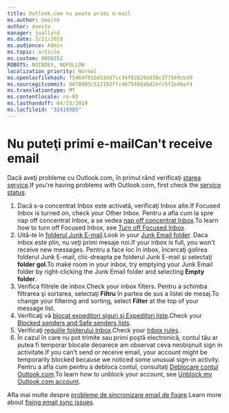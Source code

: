```yaml
---
title: Outlook.com nu poate primi e-mail
ms.author: daeite
author: daeite
manager: joallard
ms.date: 3/21/2019
ms.audience: Admin
ms.topic: article
ms.custom: 9000252
ROBOTS: NOINDEX, NOFOLLOW
localization_priority: Normal
ms.openlocfilehash: f5464f01bd33dd7cc34f02829dd50c377569cbd9
ms.sourcegitcommit: 9d78905c512192ffc4675468abd2efc5f2e4baf4
ms.translationtype: MT
ms.contentlocale: ro-RO
ms.lasthandoff: 04/23/2019
ms.locfileid: "32419305"
---
```

# <a name="cant-receive-email"></a><span data-ttu-id="5ee02-102">Nu puteţi primi e-mail</span><span class="sxs-lookup"><span data-stu-id="5ee02-102">Can't receive email</span></span>

<span data-ttu-id="5ee02-103">Dacă aveţi probleme cu Outlook.com, în primul rând verificaţi [starea service](https://go.microsoft.com/fwlink/p/?linkid=837482).</span><span class="sxs-lookup"><span data-stu-id="5ee02-103">If you're having problems with Outlook.com, first check the [service status](https://go.microsoft.com/fwlink/p/?linkid=837482).</span></span>

1. <span data-ttu-id="5ee02-104">Dacă s-a concentrat Inbox este activată, verificaţi Inbox alte.</span><span class="sxs-lookup"><span data-stu-id="5ee02-104">If Focused Inbox is turned on, check your Other Inbox.</span></span> <span data-ttu-id="5ee02-105">Pentru a afla cum la spre nap off concentrat Inbox, a se vedea [nap off concentrat Inbox](https://support.office.com/article/f714d94d-9e63-4217-9ccb-6cb2986aa1b2).</span><span class="sxs-lookup"><span data-stu-id="5ee02-105">To learn how to turn off Focused Inbox, see [Turn off Focused Inbox](https://support.office.com/article/f714d94d-9e63-4217-9ccb-6cb2986aa1b2).</span></span>
1. <span data-ttu-id="5ee02-106">Uită-te în [folderul Junk E-mail](https://outlook.live.com/mail/junkemail).</span><span class="sxs-lookup"><span data-stu-id="5ee02-106">Look in your [Junk Email folder](https://outlook.live.com/mail/junkemail).</span></span> <span data-ttu-id="5ee02-107">Daca inbox este plin, nu veţi primi mesaje noi.</span><span class="sxs-lookup"><span data-stu-id="5ee02-107">If your inbox is full, you won't receive new messages.</span></span> <span data-ttu-id="5ee02-108">Pentru a face loc în inbox, încercaţi golirea folderul Junk E-mail, clic-dreapta pe folderul Junk E-mail şi selectaţi **folder gol**.</span><span class="sxs-lookup"><span data-stu-id="5ee02-108">To make room in your inbox, try emptying your Junk Email folder by right-clicking the Junk Email folder and selecting **Empty folder**.</span></span>
1. <span data-ttu-id="5ee02-109">Verifica filtrele de inbox.</span><span class="sxs-lookup"><span data-stu-id="5ee02-109">Check your inbox filters.</span></span> <span data-ttu-id="5ee02-110">Pentru a schimba filtrarea şi sortarea, selectaţi **Filtru** în partea de sus a listei de mesaj.</span><span class="sxs-lookup"><span data-stu-id="5ee02-110">To change your filtering and sorting, select **Filter** at the top of your message list.</span></span>
1. <span data-ttu-id="5ee02-111">Verificaţi vă [blocat expeditori siguri şi Expeditori liste](https://outlook.live.com/mail/options/mail/junkEmail).</span><span class="sxs-lookup"><span data-stu-id="5ee02-111">Check your [Blocked senders and Safe senders lists](https://outlook.live.com/mail/options/mail/junkEmail).</span></span>
1. <span data-ttu-id="5ee02-112">Verificaţi [regulile folderului Inbox](https://outlook.live.com/mail/options/mail/rules).</span><span class="sxs-lookup"><span data-stu-id="5ee02-112">Check your [Inbox rules](https://outlook.live.com/mail/options/mail/rules).</span></span>
1. <span data-ttu-id="5ee02-113">În cazul în care nu pot trimite sau primi poştă electronică, contul tău ar putea fi temporar blocate deoarece am observat ceva neobişnuit sign in activitate.</span><span class="sxs-lookup"><span data-stu-id="5ee02-113">If you can't send or receive email, your account might be temporarily blocked because we noticed some unusual sign-in activity.</span></span> <span data-ttu-id="5ee02-114">Pentru a afla cum pentru a debloca contul, consultaţi [Deblocare contul Outlook.com](https://support.office.com/article/f4ad2701-d166-4d8b-8a6a-9af2a1f8a4c4).</span><span class="sxs-lookup"><span data-stu-id="5ee02-114">To learn how to unblock your account, see [Unblock my Outlook.com account](https://support.office.com/article/f4ad2701-d166-4d8b-8a6a-9af2a1f8a4c4).</span></span>

<span data-ttu-id="5ee02-115">Afla mai multe despre [probleme de sincronizare email de fixare](https://support.office.com/article/d39e3341-8d79-4bf1-b3c7-ded602233642).</span><span class="sxs-lookup"><span data-stu-id="5ee02-115">Learn more about [fixing email sync issues](https://support.office.com/article/d39e3341-8d79-4bf1-b3c7-ded602233642).</span></span>